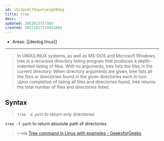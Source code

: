 ```yaml
---
id: i5c3pndl74vpotuexg58dug
title: tree
desc: ''
updated: 1652815757365
created: 20211017133421804
---
```


- Areas: [[devlog.linux]]

---

> In UNIX/LINUX systems, as well as MS-DOS and Microsoft Windows, tree is a recursive directory listing program that produces a depth-indented listing of files. With no arguments, tree lists the files in the current directory. When directory arguments are given, tree lists all the files or directories found in the given directories each in turn. Upon completion of listing all files and directories found, tree returns the total number of files and directories listed.

## Syntax

> `tree -d path` to return only directories

`tree -f path` to return absolute path of directories

> —via [Tree command in Linux with examples - GeeksforGeeks](https://www.geeksforgeeks.org/tree-command-unixlinux/)
